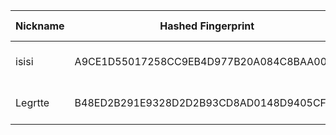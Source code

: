 | Nickname |  Hashed Fingerprint	| Or Addresses | Contact | Running | Flags | Last Seen | First Seen | Last Restarted | Advertised Bandwidth | Platform | Version | Version Status | Recommended Version | Verified hostnames | Exit policy |
|---|---|---|---|---|---|---|---|---|---|---|---|---|---|---|---|
|isisi | A9CE1D55017258CC9EB4D977B20A084C8BAA0011 | ["185.242.6.6:9001"] | N/A | true | Running, V2Dir, Valid | 2025-08-20 06:00:00 | 2025-08-20 01:00:00 | 2025-08-20 00:05:22 | 0 | Tor 0.4.8.17 on Linux | 0.4.8.17 | recommended | true | N/A | ["reject *:*"]|
|Legrtte | B48ED2B291E9328D2D2B93CD8AD0148D9405CF89 | ["23.95.75.237:9001"] | N/A | true | Running, V2Dir, Valid | 2025-08-20 06:00:00 | 2025-08-20 01:00:00 | 2025-08-19 23:57:41 | 0 | Tor 0.4.8.17 on Linux | 0.4.8.17 | recommended | true | N/A | ["reject *:*"]|
